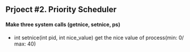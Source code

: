 ## Prjoect #2. Priority Scheduler

#### Make three system calls (getnice, setnice, ps)
- int setnice(int pid, int nice_value)
get the nice value of process(min: 0/ max: 40)  
